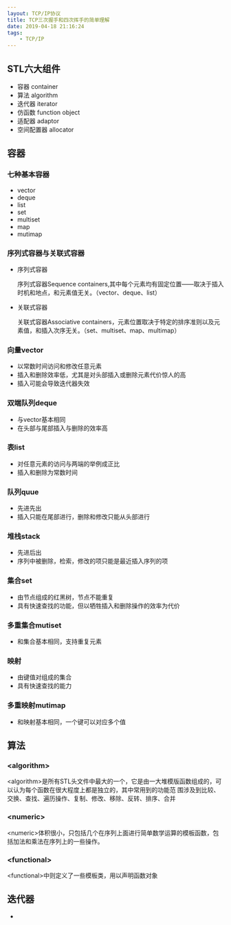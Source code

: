```yaml
---
layout: TCP/IP协议
title: TCP三次握手和四次挥手的简单理解
date: 2019-04-18 21:16:24
tags:
    - TCP/IP
---
```


## STL六大组件
* 容器 container
* 算法 algorithm
* 迭代器 iterator
* 仿函数 function object
* 适配器 adaptor
* 空间配置器 allocator

## 容器
### 七种基本容器
* vector
* deque
* list
* set
* multiset
* map
* mutimap

### 序列式容器与关联式容器
* 序列式容器

	序列式容器Sequence containers,其中每个元素均有固定位置——取决于插入时机和地点，和元素值无关。（vector、deque、list）
* 关联式容器

	关联式容器Associative containers，元素位置取决于特定的排序准则以及元素值，和插入次序无关。（set、multiset、map、multimap）

### 向量vector
* 以常数时间访问和修改任意元素
* 插入和删除效率低，尤其是对头部插入或删除元素代价惊人的高
* 插入可能会导致迭代器失效

### 双端队列deque	
* 与vector基本相同
* 在头部与尾部插入与删除的效率高

### 表list
* 对任意元素的访问与两端的举例成正比
* 插入和删除为常数时间

### 队列quue
* 先进先出
* 插入只能在尾部进行，删除和修改只能从头部进行

### 堆栈stack
* 先进后出
* 序列中被删除，检索，修改的项只能是最近插入序列的项

### 集合set
* 由节点组成的红黑树，节点不能重复
* 具有快速查找的功能，但以牺牲插入和删除操作的效率为代价

### 多重集合mutiset
* 和集合基本相同，支持重复元素

### 映射
* 由键值对组成的集合
* 具有快速查找的能力

### 多重映射mutimap
* 和映射基本相同，一个键可以对应多个值

## 算法
### &lt;algorithm&gt;

&lt;algorithm&gt;是所有STL头文件中最大的一个，它是由一大堆模版函数组成的，可以认为每个函数在很大程度上都是独立的，其中常用到的功能范 围涉及到比较、交换、查找、遍历操作、复制、修改、移除、反转、排序、合并

### &lt;numeric&gt;
&lt;numeric&gt;体积很小，只包括几个在序列上面进行简单数学运算的模板函数，包括加法和乘法在序列上的一些操作。

### &lt;functional&gt;
&lt;functional&gt;中则定义了一些模板类，用以声明函数对象

## 迭代器
* 
